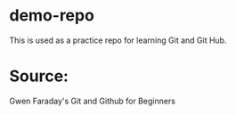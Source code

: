 # demo-repo

This is used as a practice repo for learning Git and Git Hub.

# Source: 
Gwen Faraday's Git and Github for Beginners
